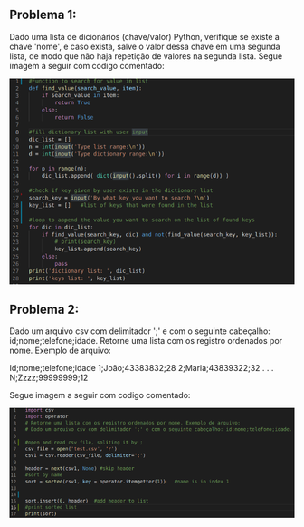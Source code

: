 ## Problema 1:
Dado uma lista de dicionários (chave/valor) Python, verifique se existe a chave 'nome', e caso exista, salve o valor dessa chave em uma segunda lista, de modo que não haja repetição de valores na segunda lista.
Segue imagem a seguir com codigo comentado:


![Drag Racing](1py.png)


## Problema 2:
Dado um arquivo csv com delimitador ';' e com o seguinte cabeçalho: id;nome;telefone;idade. 
Retorne uma lista com os registro ordenados por nome.
Exemplo de arquivo:

Id;nome;telefone;idade
1;João;43383832;28
2;Maria;43839322;32
.
.
.
N;Zzzz;99999999;12

Segue imagem a seguir com codigo comentado:


![Drag Racing](2py.png)

